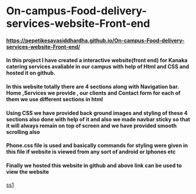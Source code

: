 # On-campus-Food-delivery-services-website-Front-end
#### https://pepetikesavasiddhardha.github.io/On-campus-Food-delivery-services-website-Front-end/
#### In this project I have created a interactive website(front end) for Kanaka catering services avaliable in our campus with help of Html and CSS and hosted it on github.
#### In this website totally there are 4 sections along with Navigation bar. Home ,Services we provide , our clients and Contact form for each of them we use different    sections in html
#### Using CSS we have provided back ground images and styling of these 4 sections also done with help of it and also we made navbar sticky so that it will always remain on top of screen and we have provided smooth scrolling also
#### Phone.css file is used and basically commands for styling were given in this file if website is viewed from any sort of android or Iphones etc
#### Finally we hosted this website in github and above link can be used to view the website
[ss1](https://user-images.githubusercontent.com/70747076/167240211-bb29eaa1-3b5f-46e3-88cc-71b95054edaa.png)

